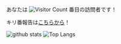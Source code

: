 あなたは ![Visitor Count](https://profile-counter.glitch.me/mnao305/count.svg) 番目の訪問者です！

キリ番報告は[こちらから](https://github.com/mnao305/mnao305/issues/1)！

![github stats](https://github-readme-stats.vercel.app/api?username=mnao305&show_icons=true)
![Top Langs](https://github-readme-stats.vercel.app/api/top-langs/?username=mnao305&layout=compact)
